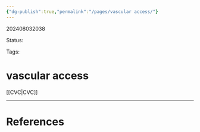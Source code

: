 ```yaml
---
{"dg-publish":true,"permalink":"/pages/vascular access/"}
---
```



202408032038

Status: 

Tags: 

# vascular access
[[CVC\|CVC]]







___
# References

